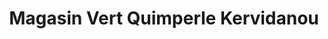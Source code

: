 ---
title: "Magasin Vert Quimperle Kervidanou"
url: /quimperle/magasin-vert-quimperle-kervidanou/
shop: Blumen
---